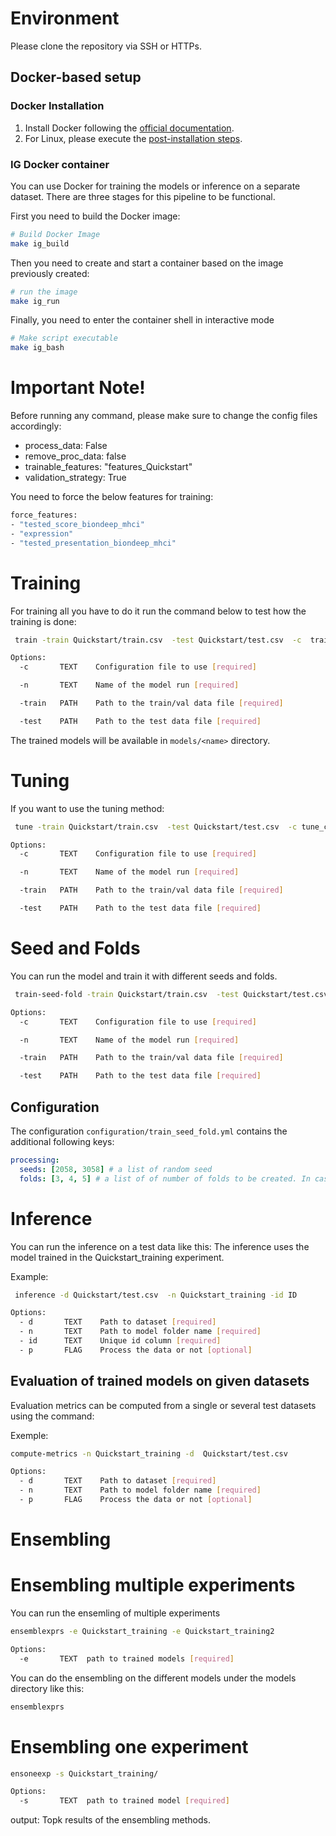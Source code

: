 # Environment

Please clone the repository via SSH or HTTPs.

## Docker-based setup

### Docker Installation

1. Install Docker following the [official documentation](https://docs.docker.com/get-docker/).
2. For Linux, please execute the
   [post-installation steps](https://docs.docker.com/engine/install/linux-postinstall/).

### IG Docker container

You can use Docker for training the models or inference on a separate dataset. There are three
stages for this pipeline to be functional.

First you need to build the Docker image:

```bash
# Build Docker Image
make ig_build
```

Then you need to create and start a container based on the image previously created:

```bash
# run the image
make ig_run
```

Finally, you need to enter the container shell in interactive mode

```bash
# Make script executable
make ig_bash
```

# Important Note!

Before running any command, please make sure to change the config files accordingly:

- process_data: False
- remove_proc_data: false
- trainable_features: "features_Quickstart"
- validation_strategy: True

You need to force the below features for training:

```bash
force_features:
- "tested_score_biondeep_mhci"
- "expression"
- "tested_presentation_biondeep_mhci"
```

# Training

For training all you have to do it run the command below to test how the training is done:

```bash
 train -train Quickstart/train.csv  -test Quickstart/test.csv  -c  train_with_fs.yml -n  Quickstart_training
```

```bash
Options:
  -c       TEXT    Configuration file to use [required]

  -n       TEXT    Name of the model run [required]

  -train   PATH    Path to the train/val data file [required]

  -test    PATH    Path to the test data file [required]
```

The trained models will be available in `models/<name>` directory.

# Tuning

If you want to use the tuning method:

```bash
 tune -train Quickstart/train.csv  -test Quickstart/test.csv  -c tune_configuration.yml -n  test_tune

```

```bash
Options:
  -c       TEXT    Configuration file to use [required]

  -n       TEXT    Name of the model run [required]

  -train   PATH    Path to the train/val data file [required]

  -test    PATH    Path to the test data file [required]
```

# Seed and Folds

You can run the model and train it with different seeds and folds.

```bash
 train-seed-fold -train Quickstart/train.csv  -test Quickstart/test.csv -c train_seed_fold.yml -n  test_seed_folds
```

```bash
Options:
  -c       TEXT    Configuration file to use [required]

  -n       TEXT    Name of the model run [required]

  -train   PATH    Path to the train/val data file [required]

  -test    PATH    Path to the test data file [required]
```

## Configuration

The configuration `configuration/train_seed_fold.yml` contains the additional following keys:

```yaml
processing:
  seeds: [2058, 3058] # a list of random seed
  folds: [3, 4, 5] # a list of of number of folds to be created. In case of single KFold experiment determines how many folds will be created.
```

# Inference

You can run the inference on a test data like this: The inference uses the model trained in the
Quickstart_training experiment.

Example:

```bash
 inference -d Quickstart/test.csv  -n Quickstart_training -id ID
```

```bash
Options:
  - d       TEXT    Path to dataset [required]
  - n       TEXT    Path to model folder name [required]
  - id      TEXT    Unique id column [required]
  - p       FLAG    Process the data or not [optional]

```

## Evaluation of trained models on given datasets

Evaluation metrics can be computed from a single or several test datasets using the command:

Exemple:

```bash
compute-metrics -n Quickstart_training -d  Quickstart/test.csv
```

```bash
Options:
  - d       TEXT    Path to dataset [required]
  - n       TEXT    Path to model folder name [required]
  - p       FLAG    Process the data or not [optional]

```

# Ensembling

# Ensembling multiple experiments

You can run the ensemling of multiple experiments

```bash
ensemblexprs -e Quickstart_training -e Quickstart_training2
```

```bash
Options:
  -e       TEXT  path to trained models [required]
```

You can do the ensembling on the different models under the models directory like this:

```bash
ensemblexprs
```

# Ensembling one experiment

```bash
ensoneexp -s Quickstart_training/
```

```bash
Options:
  -s       TEXT  path to trained model [required]
```

output: Topk results of the ensembling methods.
